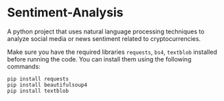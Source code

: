 # Sentiment-Analysis
A python project that uses natural language processing techniques to analyze social media or news sentiment related to cryptocurrencies.


Make sure you have the required libraries ```requests```, ```bs4```, ```textblob``` installed before running the code. You can install them using the following commands:
```
pip install requests
pip install beautifulsoup4
pip install textblob
```
